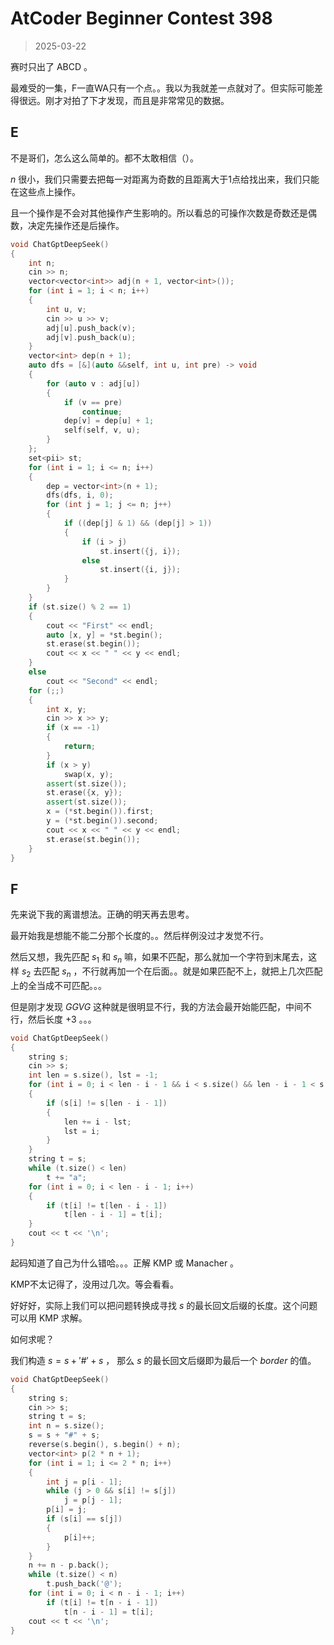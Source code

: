 # AtCoder Beginner Contest 398

> 2025-03-22

赛时只出了 ABCD 。

最难受的一集，F一直WA只有一个点。。我以为我就差一点就对了。但实际可能差得很远。刚才对拍了下才发现，而且是非常常见的数据。

## E

不是哥们，怎么这么简单的。都不太敢相信（）。

$n$ 很小，我们只需要去把每一对距离为奇数的且距离大于1点给找出来，我们只能在这些点上操作。

且一个操作是不会对其他操作产生影响的。所以看总的可操作次数是奇数还是偶数，决定先操作还是后操作。

```cpp
void ChatGptDeepSeek()
{
    int n;
    cin >> n;
    vector<vector<int>> adj(n + 1, vector<int>());
    for (int i = 1; i < n; i++)
    {
        int u, v;
        cin >> u >> v;
        adj[u].push_back(v);
        adj[v].push_back(u);
    }
    vector<int> dep(n + 1);
    auto dfs = [&](auto &&self, int u, int pre) -> void
    {
        for (auto v : adj[u])
        {
            if (v == pre)
                continue;
            dep[v] = dep[u] + 1;
            self(self, v, u);
        }
    };
    set<pii> st;
    for (int i = 1; i <= n; i++)
    {
        dep = vector<int>(n + 1);
        dfs(dfs, i, 0);
        for (int j = 1; j <= n; j++)
        {
            if ((dep[j] & 1) && (dep[j] > 1))
            {
                if (i > j)
                    st.insert({j, i});
                else
                    st.insert({i, j});
            }
        }
    }
    if (st.size() % 2 == 1)
    {
        cout << "First" << endl;
        auto [x, y] = *st.begin();
        st.erase(st.begin());
        cout << x << " " << y << endl;
    }
    else
        cout << "Second" << endl;
    for (;;)
    {
        int x, y;
        cin >> x >> y;
        if (x == -1)
        {
            return;
        }
        if (x > y)
            swap(x, y);
        assert(st.size());
        st.erase({x, y});
        assert(st.size());
        x = (*st.begin()).first;
        y = (*st.begin()).second;
        cout << x << " " << y << endl;
        st.erase(st.begin());
    }
}
```

## F

先来说下我的离谱想法。正确的明天再去思考。

最开始我是想能不能二分那个长度的。。然后样例没过才发觉不行。

然后又想，我先匹配 $s_1$ 和 $s_n$ 嘛，如果不匹配，那么就加一个字符到末尾去，这样 $s_2$ 去匹配 $s_n$ ，不行就再加一个在后面。。就是如果匹配不上，就把上几次匹配上的全当成不可匹配。。。

但是刚才发现 $GGVG$ 这种就是很明显不行，我的方法会最开始能匹配，中间不行，然后长度 $+3$ 。。。

```cpp
void ChatGptDeepSeek()
{
    string s;
    cin >> s;
    int len = s.size(), lst = -1;
    for (int i = 0; i < len - i - 1 && i < s.size() && len - i - 1 < s.size(); i++)
    {
        if (s[i] != s[len - i - 1])
        {
            len += i - lst;
            lst = i;
        }
    }
    string t = s;
    while (t.size() < len)
        t += "a";
    for (int i = 0; i < len - i - 1; i++)
    {
        if (t[i] != t[len - i - 1])
            t[len - i - 1] = t[i];
    }
    cout << t << '\n';
}
```

 起码知道了自己为什么错哈。。。正解 KMP 或 Manacher 。

KMP不太记得了，没用过几次。等会看看。

好好好，实际上我们可以把问题转换成寻找 $s$ 的最长回文后缀的长度。这个问题可以用 KMP 求解。

如何求呢？

我们构造 $s=s+'\#'+s$ ， 那么 $s$ 的最长回文后缀即为最后一个 $border$ 的值。



```cpp
void ChatGptDeepSeek()
{
    string s;
    cin >> s;
    string t = s;
    int n = s.size();
    s = s + "#" + s;
    reverse(s.begin(), s.begin() + n);
    vector<int> p(2 * n + 1);
    for (int i = 1; i <= 2 * n; i++)
    {
        int j = p[i - 1];
        while (j > 0 && s[i] != s[j])
            j = p[j - 1];
        p[i] = j;
        if (s[i] == s[j])
        {
            p[i]++;
        }
    }
    n += n - p.back();
    while (t.size() < n)
        t.push_back('@');
    for (int i = 0; i < n - i - 1; i++)
        if (t[i] != t[n - i - 1])
            t[n - i - 1] = t[i];
    cout << t << '\n';
}
```

